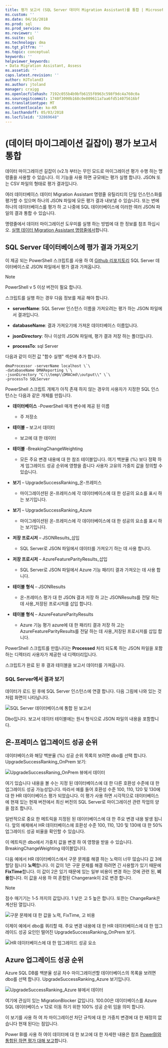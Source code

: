 ```yaml
---
title: 평가 보고서 (SQL Server 데이터 Migration Assistant)를 통합 | Microsoft Docs
ms.custom: ''
ms.date: 04/16/2018
ms.prod: sql
ms.prod_service: dma
ms.reviewer: ''
ms.suite: sql
ms.technology: dma
ms.tgt_pltfrm: ''
ms.topic: conceptual
keywords: ''
helpviewer_keywords:
- Data Migration Assistant, Assess
ms.assetid: ''
caps.latest.revision: ''
author: HJToland3
ms.author: jtoland
manager: craigg
ms.openlocfilehash: 7192c055b4b9bfb6155f0963c598f9dc4a760c0a
ms.sourcegitcommit: 1740f3090b168c0e809611a7aa6fd514075616bf
ms.translationtype: MT
ms.contentlocale: ko-KR
ms.lasthandoff: 05/03/2018
ms.locfileid: "32869648"
---
```

# <a name="consolidate-assessment-reports-data-migration-assistant"></a>(데이터 마이그레이션 길잡이) 평가 보고서 통합

데이터 마이그레이션 길잡이 (v2.1) 부터는 무인 모드로 마이그레이션 평가 수행 하는 명령줄을 사용할 수 있습니다. 이 기능을 사용 하면 규모에는 평가 실행 합니다. JSON 또는 CSV 파일의 형태로 평가 결과입니다.

여러 데이터베이스 데이터 Migration Assistant 명령줄 유틸리티의 단일 인스턴스화를 평가할 수 있으며 하나의 JSON 파일에 모든 평가 결과 내보낼 수 있습니다. 또는 번에 하나의 데이터베이스를 평가 하 고 나중에 SQL 데이터베이스에 이러한 여러 JSON 파일의 결과 통합 수 있습니다.

명령줄에서 데이터 마이그레이션 도우미를 실행 하는 방법에 대 한 정보를 참조 하십시오. [실행 데이터 Migration Assistant 명령줄에서](../dma/dma-commandline.md)합니다. 


## <a name="import-assessment-results-into-a-sql-server-database"></a>SQL Server 데이터베이스에 평가 결과 가져오기

이 제공 되는 PowerShell 스크립트를 사용 하 여 [Github 리포지토리](https://github.com/Microsoft/sql-server-samples/tree/master/samples/features/data-migration-assistant) SQL Server 데이터베이스로 JSON 파일에서 평가 결과 가져옵니다.

> [!NOTE]
> PowerShell v 5 이상 버전이 필요 합니다.

스크립트를 실행 하는 경우 다음 정보를 제공 해야 합니다. 

- **serverName**: SQL Server 인스턴스 이름을 가져오려는 평가 하는 JSON 파일에서 결과입니다.

- **databaseName**: 결과 가져오기에 가져온 데이터베이스 이름입니다.

- **jsonDirectory**: 하나 이상의 JSON 파일에, 평가 결과 저장 하는 폴더입니다.

- **processTo**: sql Server

다음과 같이 이전 값 "함수 실행" 섹션에 추가 합니다.

```
dmaProcessor -serverName localhost \`\
-databaseName DMAReporting \`\
-jsonDirectory "C:\\temp\\DMACmd\\output\\" \`\
-processTo SQLServer
```

PowerShell 스크립트 개체가 아직 존재 하지 않는 경우의 사용자가 지정한 SQL 인스턴스는 다음과 같은 개체를 만듭니다.

- **데이터베이스** -PowerShell 매개 변수에 제공 된 이름

  - 주 저장소

- **테이블** – 보고서 데이터

  - 보고에 대 한 데이터

- **테이블** -BreakingChangeWeighting

  - 모든 주요 변경 내용에 대 한 참조 테이블입니다. 여기 백분율 (%) 보다 정확 하 게 업그레이드 성공 순위에 영향을 줍니다 사용자 고유의 가중치 값을 정의할 수 있습니다.

- **보기** – UpgradeSuccessRanking\_온-프레미스

  - 마이그레이션된 온-프레미스에 각 데이터베이스에 대 한 성공의 요소를 표시 하는 보기입니다.

- **보기** – UpgradeSuccessRanking\_Azure

  - 마이그레이션된 온-프레미스에 각 데이터베이스에 대 한 성공의 요소를 표시 하는 보기입니다.

- **저장 프로시저** – JSONResults\_삽입

  - SQL Server로 JSON 파일에서 데이터를 가져오기 하는 데 사용 합니다.

- **저장 프로시저** – AzureFeatureParityResults\_삽입

  - SQL Server로 JSON 파일에서 Azure 기능 패리티 결과 가져오는 데 사용 합니다.

- **테이블 형식** – JSONResults

  - 온-프레미스 평가 대 한 JSON 결과 저장 하 고는 JSONResults를 전달 하는 데 사용\_저장된 프로시저를 삽입 합니다.

- **테이블 형식** – AzureFeatureParityResults

  - Azure 기능 평가 azure에 대 한 패리티 결과 저장 하 고는 AzureFeatureParityResults를 전달 하는 데 사용\_저장된 프로시저를 삽입 합니다.

PowerShell 스크립트를 만듭니다는 **Processed** 처리 되도록 하는 JSON 파일을 포함 하는 디렉터리 사용자가 제공한 내 디렉터리입니다.

스크립트가 완료 된 후 결과 테이블을 보고서 데이터를 가져옵니다.

### <a name="viewing-the-results-in-sql-server"></a>SQL Server에서 결과 보기

데이터가 로드 된 후에 SQL Server 인스턴스에 연결 합니다. 다음 그림에 나와 있는 것 처럼 화면이 나타납니다.

![SQL Server 데이터베이스에 통합 된 보고서](../dma/media/DMAReportingDatabase.png)

Dbo입니다. 보고서 데이터 테이블에는 원시 형식으로 JSON 파일의 내용을 포함합니다.

## <a name="on-premises-upgrade-success-ranking"></a>온-프레미스 업그레이드 성공 순위

데이터베이스와 해당 백분율 (%) 성공 순위 목록의 보려면 dbo를 선택 합니다. UpgradeSuccessRanking_OnPrem 보기:

![UpgradeSuccessRaning_OnPrem 뷰에서 데이터](../dma/media/UpgradeSuccessRankingView.png)

여기 있습니다 내용을 볼 수는 지정 된 데이터베이스에 대 한 다른 호환성 수준에 대 한 업그레이드 성공 가능성입니다. 따라서 예를 들어 호환성 수준 100, 110, 120 및 130에 대 한 HR 데이터베이스 평가 되었습니다. 이 평가 사용 하면 시각적으로 데이터베이스에 현재 있는 현재 버전에서 최신 버전의 SQL Server로 마이그레이션 관련 작업의 양을 참조 합니다.

일반적으로 중요 한 메트릭을 지정된 된 데이터베이스에 대 한 주요 변경 내용 발생 됩니다. 앞의 예제에서 HR 데이터베이스에 호환성 수준 100, 110, 120 및 130에 대 한 50% 업그레이드 성공 비율을 확인할 수 있습니다.

이 메트릭은 dbo에서 가중치 값을 변경 하 여 영향을 받을 수 있습니다. BreakingChangeWeighting 테이블입니다.

다음 예에서 HR 데이터베이스에서 구문 문제를 해결 하는 노력이 너무 많습니다 값 3에 할당 됩니다 **노력**합니다. 이 값이 1은 구문 문제를 해결 하려면 긴 사용할가 있기 때문에 **FixTime**합니다. 이 값이 2은 있기 때문에 있는 일부 비용이 변경 하는 것에 관련 된, **비용**합니다. 이 값을 사용 하 여 혼합된 Changerank이 2로 변경 합니다.

> [!NOTE]
> 점수 매기기는 1-5 까지의 값입니다.  1 낮은 고 5 높은 합니다. 또한는 ChangeRank은 계산된 열입니다.

![구문 문제에 대 한 값을 노력, FixTime, 고 비용](../dma/media/SyntaxIssueEffort.png)

이제이 예에서 dbo를 쿼리할 때. 주요 변경 내용에 대 한 HR 데이터베이스에 대 한 업그레이드 성공 요인인 떨어진 UpgradeSuccessRanking_OnPrem 보기.

![HR 데이터베이스에 대 한 업그레이드 성공 요소](../dma/media/UpgradeSuccessFactor_HR.png)

## <a name="azure-upgrade-success-ranking"></a>Azure 업그레이드 성공 순위

Azure SQL DB를 백분율 성공 차수 마이그레이션할 데이터베이스의 목록을 보려면 dbo를 선택 합니다. UpgradeSuccessRanking_Azure 보기입니다.

![UpgradeSuccessRanking_Azure 뷰에서 데이터](../dma/media/UpgradeSuccessRankingView_Azure.png)

여기에 관심이 있는 MigrationBlocker 값입니다. 100.00은 데이터베이스를 Azure SQL 데이터베이스 v 12로 이동 하기 위한 100% 성공 순위 임을 의미 합니다.

이 보기를 사용 하 여 차 마이그레이션 차단 규칙에 대 한 가중치 변경에 대 한 재정의 없습니다 현재 된다는 점입니다.

Power BI를 사용 하 여이 데이터에 대 한 보고에 대 한 자세한 내용은 참조 [PowerBI와 통합된 하면 평가 대해 보고](../dma/dma-powerbiassesreport.md)합니다.

